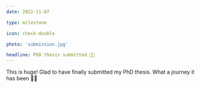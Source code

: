 ```yaml
---
date: 2022-11-07

type: milestone

icon: check-double

photo: 'submission.jpg'

headline: PhD thesis submitted 🥳🎉
---
```


This is huge! Glad to have finally submitted my PhD thesis. What
a journey it has been 🥳🎉 
